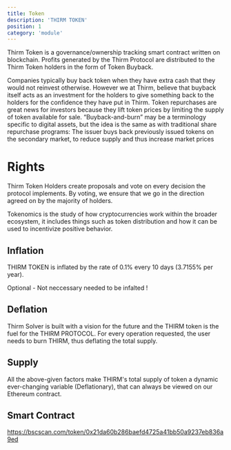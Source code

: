 ```yaml
---
title: Token
description: 'THIRM TOKEN'
position: 1
category: 'module'
---
```


Thirm Token is a governance/ownership tracking smart contract written on blockchain. Profits generated by the Thirm Protocol are distributed to the Thirm Token holders in the form of Token Buyback.

Companies typically buy back token when they have extra cash that they would not reinvest otherwise. However we at Thirm, believe that buyback itself acts as an investment for the holders to give something back to the holders for the confidence they have put in Thirm. Token repurchases are great news for investors because they lift token prices by limiting the supply of token available for sale. “Buyback-and-burn” may be a terminology specific to digital assets, but the idea is the same as with traditional share repurchase programs: The issuer buys back previously issued tokens on the secondary market, to reduce supply and thus increase market prices


# Rights

Thirm Token Holders create proposals and vote on every decision the protocol implements. By voting, we ensure that we go in the direction agreed on by the majority of holders.

Tokenomics is the study of how cryptocurrencies work within the broader ecosystem, it includes things such as token distribution and how it can be used to incentivize positive behavior. 

## Inflation 

THIRM TOKEN is inflated by the rate of 0.1% every 10 days (3.7155% per year).

Optional - Not neccessary needed to be infalted !

## Deflation 

Thirm Solver is built with a vision for the future and the THIRM token is the fuel for the THIRM PROTOCOL. For every operation requested, the user needs to burn THIRM, thus deflating the total supply.

## Supply 

All the above-given factors make THIRM's total supply of token a dynamic ever-changing variable (Deflationary), that can always be viewed on our Ethereum contract.


## Smart Contract 
https://bscscan.com/token/0x21da60b286baefd4725a41bb50a9237eb836a9ed